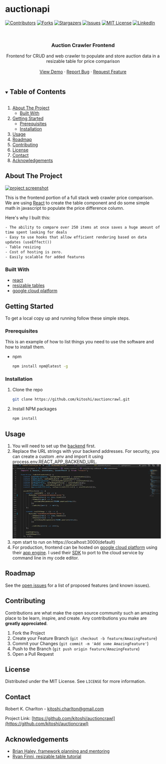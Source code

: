 # auctionapi

[![Contributors][contributors-shield]][contributors-url]
[![Forks][forks-shield]][forks-url]
[![Stargazers][stars-shield]][stars-url]
[![Issues][issues-shield]][issues-url]
[![MIT License][license-shield]][license-url]
[![LinkedIn][linkedin-shield]][linkedin-url]

<!-- PROJECT LOGO -->
<br />
<p align="center">

  <h3 align="center">Auction Crawler Frontend</h3>

  <p align="center">
    Frontend for CRUD and web crawler to populate and store auction data in a resizable table for price comparison
    <br />
    <br />
    <a href="https://tradingfever.com">View Demo</a>
    ·
    <a href="https://github.com/kitoshi/auctioncrawl/issues">Report Bug</a>
    ·
    <a href="https://github.com/kitoshi/auctioncrawl/issues">Request Feature</a>
  </p>
</p>

<!-- TABLE OF CONTENTS -->
<details open="open">
  <summary><h2 style="display: inline-block">Table of Contents</h2></summary>
  <ol>
    <li>
      <a href="#about-the-project">About The Project</a>
      <ul>
        <li><a href="#built-with">Built With</a></li>
      </ul>
    </li>
    <li>
      <a href="#getting-started">Getting Started</a>
      <ul>
        <li><a href="#prerequisites">Prerequisites</a></li>
        <li><a href="#installation">Installation</a></li>
      </ul>
    </li>
    <li><a href="#usage">Usage</a></li>
    <li><a href="#roadmap">Roadmap</a></li>
    <li><a href="#contributing">Contributing</a></li>
    <li><a href="#license">License</a></li>
    <li><a href="#contact">Contact</a></li>
    <li><a href="#acknowledgements">Acknowledgements</a></li>
  </ol>
</details>

<!-- ABOUT THE PROJECT -->

## About The Project

 <a href="https://tradingfever.com">
 <img src="screenshots/projectscreenshot.png" alt="project screenshot" width="480" height="480"></img>
 </a>

This is the frontend portion of a full stack web crawler price comparison. We are using [React](https://reactjs.org/) to create the table component and do some simple math in javascript to populate the price difference column.

Here's why I built this:

    - The ability to compare over 250 items at once saves a huge amount of time spent looking for deals
    - Easy to use hooks that allow efficient rendering based on data updates (useEffect())
    - Table resizing
    - Cost of hosting is zero.
    - Easily scalable for added features

### Built With

- [react](https://reactjs.org/)
- [resizable tables](https://letsbuildui.dev/articles/resizable-tables-with-react-and-css-grid)
- [google cloud platform](https://cloud.google.com/)

<!-- GETTING STARTED -->

## Getting Started

To get a local copy up and running follow these simple steps.

### Prerequisites

This is an example of how to list things you need to use the software and how to install them.

- npm
  ```sh
  npm install npm@latest -g
  ```

### Installation

1. Clone the repo
   ```sh
   git clone https://github.com/kitoshi/auctioncrawl.git
   ```
2. Install NPM packages
   ```sh
   npm install
   ```

<!-- USAGE EXAMPLES -->

## Usage

1. You will need to set up the [backend](https://github.com/kitoshi/auctioncrawl-api) first.
2. Replace the URL strings with your backend addresses. For security, you can create a custom .env and import it using process.env.REACT_APP_BACKEND_URL.
   <br>
   <img src="screenshots/frontendURL.png" alt="URL screenshot" width="480" height="240"></img>
3. npm start to run on https://localhost:3000(default)
4. For production, frontend can be hosted on [google cloud platform](https://cloud.google.com/) using their [app engine](https://cloud.google.com/appengine/docs/standard/nodejs/building-app). I used their [SDK](https://cloud.google.com/sdk) to port to the cloud service by command line in my code editor.

<!-- ROADMAP -->

## Roadmap

See the [open issues](https://github.com/kitoshi/auctioncrawl/issues) for a list of proposed features (and known issues).

<!-- CONTRIBUTING -->

## Contributing

Contributions are what make the open source community such an amazing place to be learn, inspire, and create. Any contributions you make are **greatly appreciated**.

1. Fork the Project
2. Create your Feature Branch (`git checkout -b feature/AmazingFeature`)
3. Commit your Changes (`git commit -m 'Add some AmazingFeature'`)
4. Push to the Branch (`git push origin feature/AmazingFeature`)
5. Open a Pull Request

<!-- LICENSE -->

## License

Distributed under the MIT License. See `LICENSE` for more information.

<!-- CONTACT -->

## Contact

Robert K. Charlton - kitoshi.charlton@gmail.com

Project Link: [https://github.com/kitoshi/auctioncrawl](https://github.com/kitoshi/auctioncrawl)

<!-- ACKNOWLEDGEMENTS -->

## Acknowledgements

- [Brian Haley, framework planning and mentoring](https://github.com/brian-e-haley)
- [Ryan Finni, resizable table tutorial](https://letsbuildui.dev/articles/resizable-tables-with-react-and-css-grid)

<!-- MARKDOWN LINKS & IMAGES -->
<!-- https://www.markdownguide.org/basic-syntax/#reference-style-links -->

[contributors-shield]: https://img.shields.io/github/contributors/kitoshi/auctioncrawl.svg?style=for-the-badge
[contributors-url]: https://github.com/kitoshi/auctioncrawl/graphs/contributors
[forks-shield]: https://img.shields.io/github/forks/kitoshi/auctioncrawl.svg?style=for-the-badge
[forks-url]: https://github.com/kitoshi/auctioncrawl/network/members
[stars-shield]: https://img.shields.io/github/stars/kitoshi/auctioncrawl.svg?style=for-the-badge
[stars-url]: https://github.com/kitoshi/auctioncrawl/stargazers
[issues-shield]: https://img.shields.io/github/issues/kitoshi/auctioncrawl.svg?style=for-the-badge
[issues-url]: https://github.com/kitoshi/auctioncrawl/issues
[license-shield]: https://img.shields.io/github/license/kitoshi/auctioncrawl.svg?style=for-the-badge
[license-url]: https://github.com/kitoshi/auctioncrawl/blob/master/LICENSE.txt
[linkedin-shield]: https://img.shields.io/badge/-LinkedIn-black.svg?style=for-the-badge&logo=linkedin&colorB=555
[linkedin-url]: https://www.linkedin.com/in/robert-charlton-a791b591/
